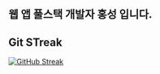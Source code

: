 ## 웹 앱 풀스택 개발자 홍성 입니다.

<!--
**tellmebaby/tellmebaby** is a ✨ _special_ ✨ repository because its `README.md` (this file) appears on your GitHub profile.

Here are some ideas to get you started:

- 🔭 I’m currently working on ...
- 🌱 I’m currently learning ...
- 👯 I’m looking to collaborate on ...
- 🤔 I’m looking for help with ...
- 💬 Ask me about ...
- 📫 How to reach me: ...
- 😄 Pronouns: ...
- ⚡ Fun fact: ...
-->

## Git STreak
[![GitHub Streak](https://streak-stats.demolab.com?user=tellmebaby&theme=github-light&hide_border=true&border_radius=20&locale=ko&date_format=%5BY.%5Dn.j)](https://git.io/streak-stats)
